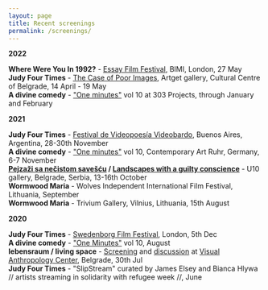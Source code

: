 ```yaml
---
layout: page
title: Recent screenings
permalink: /screenings/
---
```


**2022**  
  
**Where Were You In 1992?** - [Essay Film Festival](https://web.archive.org/web/20220412181308/https://www.bbk.ac.uk/events/remote_event_view?id=29830), BIMI, London, 27 May    
**Judy Four Times** - [The Case of Poor Images](https://web.archive.org/web/20220412180828/https://www.kcb.org.rs/2022/04/slucaj-siromasnih-slika-grupna-medjunarodna-izlozba/), Artget gallery, Cultural Centre of Belgrade, 14 April - 19 May     
**A divine comedy** - ["One minutes"](http://oneminuteartistfilms.blogspot.com/2022/01/one-minute-volume-ten-screening-at-303.html) vol 10 at 303 Projects, through January and February  
  
**2021**  

**Judy Four Times** - [Festival de Videopoesía Videobardo](https://videobardo.wixsite.com/home/programaci%C3%B3n), Buenos Aires, Argentina, 28-30th November  
**A divine comedy** - ["One minutes"](http://oneminuteartistfilms.blogspot.com/2020/10/one-minutes-to-screen-at-contemporary.html) vol 10, Contemporary Art Ruhr, Germany, 6-7 November    
**[Pejzaži sa nečistom savešću](http://u10.rs/2021/pejzazi-sa-necistom-savescu/) / [Landscapes with a guilty conscience](http://u10.rs/2021/landscapes-with-a-guilty-conscience/)** - U10 gallery, Belgrade, Serbia, 13-16th October  
**Wormwood Maria** - Wolves Independent International Film Festival, Lithuania, September  
**Wormwood Maria** - Trivium Gallery, Vilnius, Lithuania, 15th August    

**2020**

**Judy Four Times** - [Swedenborg Film Festival](https://www.swedenborg.org.uk/events/swedenborg-film-festival-2020/), London, 5th Dec  
**A divine comedy** - ["One Minutes"](http://oneminuteartistfilms.blogspot.com/2020/07/one-minute-volume-ten.html) vol 10, August  
**lebensraum / living space** - [Screening](https://www.facebook.com/events/3367177669984542/) and [discussion](http://www.rastko.co.uk//images/ovekove%C4%8Deno.gif) at [Visual Anthropology Center](https://visualanthropologycenter.com/), Belgrade, 30th Jul  
**Judy Four Times** - "SlipStream" curated by James Elsey and Bianca Hlywa // artists streaming in solidarity with refugee week //, June 

